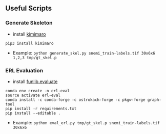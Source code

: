 Useful Scripts
---

### Generate Skeleton
- install [kimimaro](https://github.com/seung-lab/kimimaro)
```
pip3 install kimimaro 
```

- Example: `python generate_skel.py snemi_train-labels.tif 30x6x6 1,2,3 tmp/gt_skel.p`

### ERL Evaluation
- install [funlib.evaluate](https://github.com/donglaiw/funlib.evaluate)
```
conda env create -n erl-eval
source activate erl-eval
conda install -c conda-forge -c ostrokach-forge -c pkgw-forge graph-tool
pip install -r requirements.txt
pip install --editable .
```
- Example: `python eval_erl.py tmp/gt_skel.p snemi_train-labels.tif 30x6x6`
